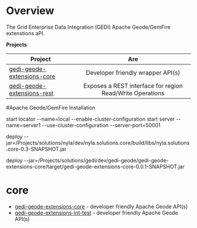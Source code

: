 # Overview

The Grid Enterprise Data Integration (GEDI) Apache Geode/GemFire extenstions aPI.

**Projects**

| Project        | Are           | 
| ------------- |:-------------:| 
| [gedi-geode-extensions-core](https://github.com/nyla-solutions/gedi-geode/tree/master/gedi-geode-extensions-core)     | Developer friendly wrapper API(s) | 
| [gedi-geode-extensions-rest](https://github.com/nyla-solutions/gedi-geode/tree/master/gedi-geode-extensions-rest)      | Exposes a REST interface for region Read/Write Operations      |

 


#Apache Geode/GemFire Installation


start locator --name=local --enable-cluster-configuration
start server --name=server1 --use-cluster-configuration --server-port=50001

deploy --jar=/Projects/solutions/nyla/dev/nyla.solutions.core/build/libs/nyla.solutions.core-0.3-SNAPSHOT.jar

deploy --jar=/Projects/solutions/gedi/dev/gedi-geode/gedi-geode-extensions-core/target/gedi-geode-extensions-core-0.0.1-SNAPSHOT.jar


# core

- [gedi-geode-extensions-core](https://github.com/nyla-solutions/gedi-geode/tree/master/gedi-geode-extensions-core) - developer friendly Apache Geode API(s)
- [gedi-geode-extensions-int-test](https://github.com/nyla-solutions/gedi-geode/tree/master/gedi-geode-extensions-int-test) - developer friendly Apache Geode API(s)
    
 